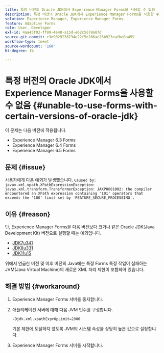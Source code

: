 ```yaml
---
title: 특정 버전의 Oracle JDK에서 Experience Manager Forms을 사용할 수 없음
description: 특정 버전의 Oracle JDK에서 Experience Manager Forms을 사용할 수 없음
solution: Experience Manager, Experience Manager Forms
feature: Adaptive Forms
role: User, Developer
exl-id: 4aa45f02-ff89-4e40-a15d-e62c5879a87d
source-git-commit: c3e9029236734e22f5d266ac26b923eafbe0a459
workflow-type: tm+mt
source-wordcount: '160'
ht-degree: 1%

---
```


# 특정 버전의 Oracle JDK에서 Experience Manager Forms을 사용할 수 없음 {#unable-to-use-forms-with-certain-versions-of-oracle-jdk}

이 문제는 다음 버전에 적용됩니다.

* Experience Manager 6.3 Forms
* Experience Manager 6.4 Forms
* Experience Manager 6.5 Forms

## 문제 {#issue}

사용자에게 다음 예외가 발생했습니다.
`Caused by: javax.xml.xpath.XPathExpressionException: javax.xml.transform.TransformerException: JAXP0801002: the compiler encountered an XPath expression containing '101' operators that exceeds the '100' limit set by 'FEATURE_SECURE_PROCESSING'.`

## 이유 {#reason}

단, Experience Manager Forms을 다음 버전보다 크거나 같은 Oracle JDK(Java Development Kit) 버전으로 실행할 때는 예외입니다.

* [JDK7u341](https://www.oracle.com/java/technologies/javase/7u341-relnotes.html)
* [JDK8u331](https://www.oracle.com/java/technologies/javase/8u331-relnotes.html)
* [JDK11u15](https://www.oracle.com/java/technologies/javase/11-0-15-relnotes.html)

위에서 언급한 버전 및 이후 버전의 Java에는 특정 Forms 특정 작업이 실패하는 JVM(Java Virtual Machine)의 새로운 XML 처리 제한이 포함되어 있습니다.

## 해결 방법 {#workaround}

1. Experience Manager Forms 서버를 중지합니다.
1. 애플리케이션 서버에 대해 다음 JVM 인수를 구성합니다.

   `-Djdk.xml.xpathExprOpLimit=2000`

   기본 제한에 도달하지 않도록 JVM의 시스템 속성을 상당히 높은 값으로 설정합니다.

1. Experience Manager Forms 서버를 시작합니다.
